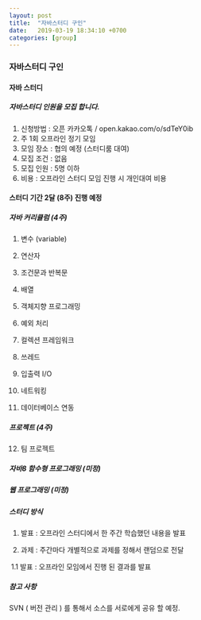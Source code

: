 ```yaml
---
layout: post
title:  "자바스터디 구인"
date:   2019-03-19 18:34:10 +0700
categories: [group]
---
```


### 자바스터디 구인 





#### 자바 스터디 

##### 자바스터디 인원을 모집 합니다.



1. 신청방법 : 오픈 카카오톡 / open.kakao.com/o/sdTeY0ib
2. 주 1회 오프라인 정기 모임
3. 모임 장소 : 협의 예정 (스터디룸 대여)
4. 모집 조건 : 없음
5. 모집 인원 : 5명 이하
6. 비용 : 오프라인 스터디 모임 진행 시 개인대여 비용 



#### 스터디 기간 2달 (8주)  진행 예정 

#####  자바 커리큘럼 (4주)

1. 변수 (variable)

2. 연산자

3. 조건문과 반복문

4. 배열

5. 객체지향 프로그래밍

6. 예외 처리

7. 컬렉션 프레임워크 

8. 쓰레드

9. 입출력 I/O

10. 네트워킹 

11. 데이터베이스 연동

##### 프로젝트 (4주)

12. 팀 프로젝트 

##### 자바8 함수형 프로그래밍 (미정)

##### 웹 프로그래밍 (미정)



##### 스터디  방식 

1. 발표 : 오프라인 스터디에서 한 주간 학습했던 내용을 발표

1. 과제 : 주간마다 개별적으로 과제를 정해서 랜덤으로 전달

​     1.1 발표 :  오프라인 모임에서 진행 된 결과를 발표



##### 참고 사항 

SVN ( 버전 관리 ) 를 통해서 소스를 서로에게 공유 할 예정.

